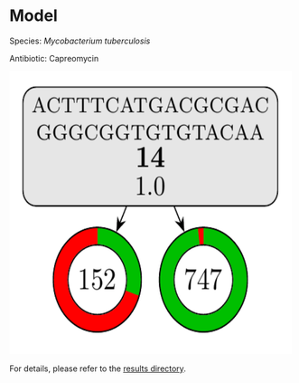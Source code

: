 
# Model

Species: *Mycobacterium tuberculosis*

Antibiotic: Capreomycin

<a href="./model.pdf"><img src="./model.png" width=500 height=500 /></a>

For details, please refer to the [results directory](../../../../../results/cart_b/mycobacterium%20tuberculosis/capreomycin/repeat_6/).

